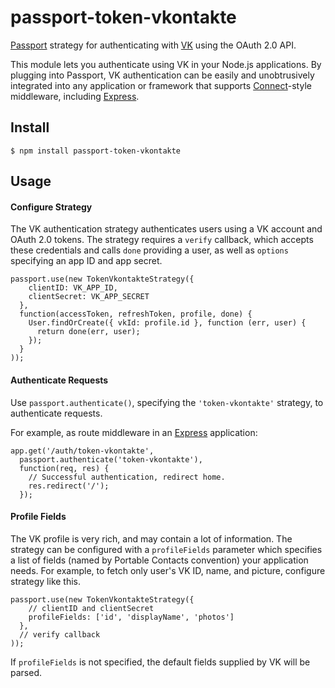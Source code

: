 # passport-token-vkontakte


[Passport](http://passportjs.org/) strategy for authenticating with [VK](http://vk.com/)
using the OAuth 2.0 API.

This module lets you authenticate using VK in your Node.js applications.
By plugging into Passport, VK authentication can be easily and
unobtrusively integrated into any application or framework that supports
[Connect](http://www.senchalabs.org/connect/)-style middleware, including
[Express](http://expressjs.com/).

## Install

    $ npm install passport-token-vkontakte

## Usage

#### Configure Strategy

The VK authentication strategy authenticates users using a VK
account and OAuth 2.0 tokens.  The strategy requires a `verify` callback, which
accepts these credentials and calls `done` providing a user, as well as
`options` specifying an app ID and app secret.

    passport.use(new TokenVkontakteStrategy({
        clientID: VK_APP_ID,
        clientSecret: VK_APP_SECRET
      },
      function(accessToken, refreshToken, profile, done) {
        User.findOrCreate({ vkId: profile.id }, function (err, user) {
          return done(err, user);
        });
      }
    ));

#### Authenticate Requests

Use `passport.authenticate()`, specifying the `'token-vkontakte'` strategy, to
authenticate requests.

For example, as route middleware in an [Express](http://expressjs.com/)
application:

    app.get('/auth/token-vkontakte',
      passport.authenticate('token-vkontakte'),
      function(req, res) {
        // Successful authentication, redirect home.
        res.redirect('/');
      });

#### Profile Fields

The VK profile is very rich, and may contain a lot of information.  The
strategy can be configured with a `profileFields` parameter which specifies a
list of fields (named by Portable Contacts convention) your application needs.
For example, to fetch only user's VK ID, name, and picture, configure
strategy like this.

    passport.use(new TokenVkontakteStrategy({
        // clientID and clientSecret
        profileFields: ['id', 'displayName', 'photos']
      },
      // verify callback
    ));

If `profileFields` is not specified, the default fields supplied by VK
will be parsed.
